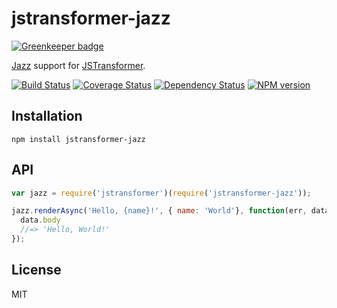 # jstransformer-jazz

[![Greenkeeper badge](https://badges.greenkeeper.io/jstransformers/jstransformer-jazz.svg)](https://greenkeeper.io/)

[Jazz](https://github.com/shinetech/jazz) support for [JSTransformer](https://github.com/jstransformers/jstransformer).

[![Build Status](https://img.shields.io/travis/jstransformers/jstransformer-jazz/master.svg)](https://travis-ci.org/jstransformers/jstransformer-jazz)
[![Coverage Status](https://img.shields.io/codecov/c/github/jstransformers/jstransformer-jazz/master.svg)](https://codecov.io/gh/jstransformers/jstransformer-jazz)
[![Dependency Status](https://img.shields.io/david/jstransformers/jstransformer-jazz/master.svg)](http://david-dm.org/jstransformers/jstransformer-jazz)
[![NPM version](https://img.shields.io/npm/v/jstransformer-jazz.svg)](https://www.npmjs.org/package/jstransformer-jazz)

## Installation

    npm install jstransformer-jazz

## API

```js
var jazz = require('jstransformer')(require('jstransformer-jazz'));

jazz.renderAsync('Hello, {name}!', { name: 'World'}, function(err, data) {
  data.body
  //=> 'Hello, World!'
});
```

## License

MIT
